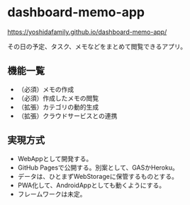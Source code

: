 # dashboard-memo-app

https://yoshidafamily.github.io/dashboard-memo-app/

その日の予定、タスク、メモなどをまとめて閲覧できるアプリ。

## 機能一覧

- （必須）メモの作成
- （必須）作成したメモの閲覧
- （拡張）カテゴリの動的生成
- （拡張）クラウドサービスとの連携

## 実現方式

- WebAppとして開発する。
- GitHub Pagesで公開する。別案として、GASかHeroku。
- データは、ひとまずWebStorageに保管するものとする。
- PWA化して、AndroidAppとしても動くようにする。
- フレームワークは未定。
